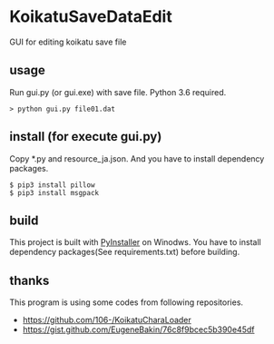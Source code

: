 # KoikatuSaveDataEdit

GUI for editing koikatu save file


## usage

Run gui.py (or gui.exe) with save file. Python 3.6 required.

```
> python gui.py file01.dat
```

## install (for execute gui.py)

Copy *.py and resource_ja.json.
And you have to install dependency packages.

```
$ pip3 install pillow
$ pip3 install msgpack
```

## build

This project is built with [PyInstaller](http://www.pyinstaller.org/) on Winodws.
You have to install dependency packages(See requirements.txt) before building.


## thanks

This program is using some codes from following repositories.

* https://github.com/106-/KoikatuCharaLoader
* https://gist.github.com/EugeneBakin/76c8f9bcec5b390e45df
